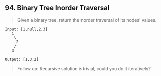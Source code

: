## 94. Binary Tree Inorder Traversal
> Given a binary tree, return the inorder traversal of its nodes' values.


```hmtl
Input: [1,null,2,3]
   1
    \
     2
    /
   3

Output: [1,3,2]
```

> Follow up: Recursive solution is trivial, could you do it iteratively?